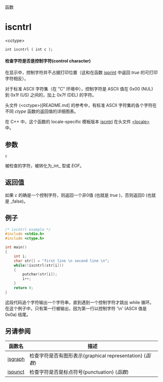 函数

# iscntrl

\<cctype\>

`int iscntrl ( int c );`

#### 检查字符是否是控制字符(control character)

在显示中，控制字符并不占据打印位置（这和在函数 [isprint](isprint.md) 中返回 _true_ 的可打印字符相反）。

对于标准 ASCII 字符集（在 "C" 环境中），控制字符是 ASCII 值在 0x00 (NUL) 到 0x1f (US) 之间的，加上 0x7f (DEL) 的字符。

头文件 (\<cctype\>)[README.md] 的参考中，有标准 ASCII 字符集的各个字符在不同 _ctype_ 函数的返回值的详细图表。

在 C++ 中，这个函数的 locale-specific 模板版本 [iscntrl](../../Other/locale/iscntrl.md) 在头文件 [\<locale\>](../../Other/locale/README.md)中。


## 参数

`c`

被检查的字符，被转化为_int_ 型或 _EOF_。


## 返回值
如果 _c_ 的确是一个控制字符，则返回一个非0值 (也就是 _true_ )，否则返回0 (也就是 _false)。

## 例子

```cpp
/* iscntrl example */
#include <stdio.h>
#include <ctype.h>

int main()
{
	int i;
	char str[] = "first line \n second line \n";
	while(!iscntrl(str[i]))
	{
		putchar(str[i]);
		i++;
	}
	return 0;
}
```

这段代码追个字符输出一个字符串，直到遇到一个控制字符才跳出 while 循环。在这个例子中，只有第一行被输出，因为第一行以控制字符 '\n' (ASCII 值是 0x0a) 结尾。


## 另请参阅

函数名                | 描述
--------------------- | ---------------
[isgraph](isgraph.md) | 检查字符是否有图形表示(graphical representation) (_函数_)
[ispunct](ispunct.md) | 检查字符是否是标点符号(punctuation) (_函数_)
